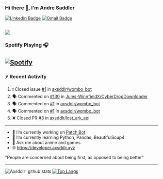 ### Hi there 👋, I'm Andre Saddler
[![Linkedin Badge](https://img.shields.io/badge/-andrexsaddler-blue?style=flat-square&logo=Linkedin&logoColor=white&link=https://www.linkedin.com/in/andrexsaddler/)](https://www.linkedin.com/in/andrexsaddler/)
[![Gmail Badge](https://img.shields.io/badge/-contact@rehkloos.com-c14438?style=flat-square&logo=Gmail&logoColor=white&link=mailto:contact@rehkloos.com)](mailto:contact@rehkloos.com)

![](https://komarev.com/ghpvc/?username=axsddlr&color=dc143c)
---
### Spotify Playing 🎧

[![Spotify](https://novatorem.rehkloos.vercel.app/api/spotify)](https://open.spotify.com/user/Rehkloos)
---

### :zap: Recent Activity

<!--START_SECTION:activity-->
1. ❗️ Closed issue [#1](https://github.com/axsddlr/wombo_bot/issues/1) in [axsddlr/wombo_bot](https://github.com/axsddlr/wombo_bot)
2. 🗣 Commented on [#130](https://github.com/Jules-WinnfieldX/CyberDropDownloader/issues/130) in [Jules-WinnfieldX/CyberDropDownloader](https://github.com/Jules-WinnfieldX/CyberDropDownloader)
3. 🗣 Commented on [#1](https://github.com/axsddlr/wombo_bot/issues/1) in [axsddlr/wombo_bot](https://github.com/axsddlr/wombo_bot)
4. 🗣 Commented on [#1](https://github.com/axsddlr/wombo_bot/issues/1) in [axsddlr/wombo_bot](https://github.com/axsddlr/wombo_bot)
5. ❌ Closed PR [#3](https://github.com/axsddlr/lost_ark_api/pull/3) in [axsddlr/lost_ark_api](https://github.com/axsddlr/lost_ark_api)
<!--END_SECTION:activity-->

---

- 🔭 I’m currently working on [Patch Bot](https://github.com/axsddlr/patch_bot)
- 🌱 I’m currently learning Python, Pandas, BeautifulSoup4
- 💬 Ask me about anime and games.
- 🌐 https://developer.axsddlr.xyz

"People are concerned about being first, as opposed to being better"

---
![Axsddlr' github stats](https://github-readme-stats.vercel.app/api?username=axsddlr&count_private=true)
[![Top Langs](https://github-readme-stats.vercel.app/api/top-langs/?username=axsddlr&layout=compact)](https://github.com/anuraghazra/github-readme-stats)
